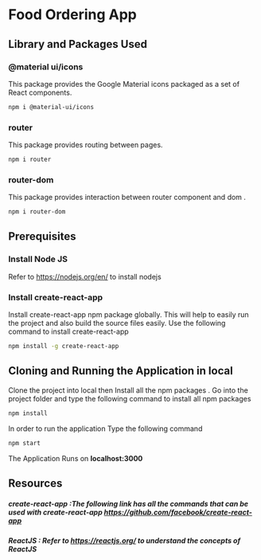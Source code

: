 # Food Ordering App
## Library and Packages Used
### @material ui/icons
This package provides the Google Material icons packaged as a set of React components.
```bash
npm i @material-ui/icons
```
### router 
This package provides routing between pages.
```bash
npm i router
```
### router-dom
This package provides interaction between router component and dom .
```bash
npm i router-dom
```

## Prerequisites
### Install Node JS
Refer to https://nodejs.org/en/ to install nodejs 
### Install create-react-app 
Install create-react-app npm package globally. This will help to easily run the project and also build the source files easily. Use the following command to install create-react-app 
```bash
npm install -g create-react-app
```
## Cloning and Running the Application in local 
Clone the project into local then 
Install all the npm packages . Go into the project folder and type the following command to install all npm packages
```bash
npm install
``` 
In order to run the application Type the following command 
```bash
npm start 
``` 
The Application Runs on   **localhost:3000** 
 ## Resources 
 ##### **create-react-app** :The following link has all the commands that can be used with create-react-app https://github.com/facebook/create-react-app 
 ##### **ReactJS** : Refer to https://reactjs.org/ to understand the concepts of ReactJS 
 
